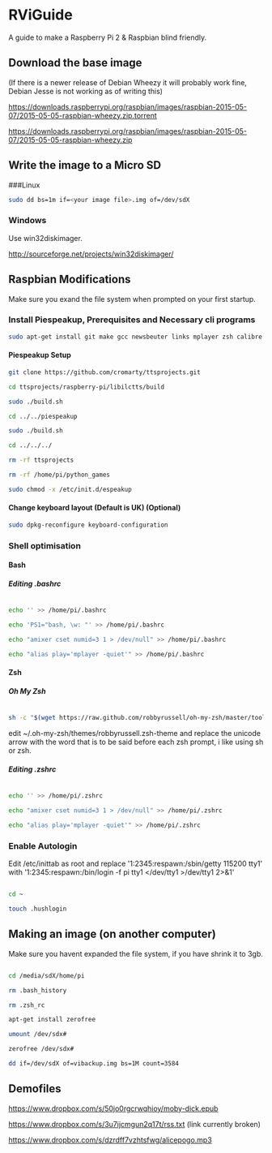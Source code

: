 # RViGuide

A guide to make a Raspberry Pi 2 &amp; Raspbian blind friendly.

## Download the base image

(If there is a newer release of Debian Wheezy it will probably work fine, Debian Jesse is not working as of writing this)

https://downloads.raspberrypi.org/raspbian/images/raspbian-2015-05-07/2015-05-05-raspbian-wheezy.zip.torrent

https://downloads.raspberrypi.org/raspbian/images/raspbian-2015-05-07/2015-05-05-raspbian-wheezy.zip

## Write the image to a Micro SD

###Linux

```bash
sudo dd bs=1m if=<your image file>.img of=/dev/sdX
```

### Windows

Use win32diskimager.

http://sourceforge.net/projects/win32diskimager/

## Raspbian Modifications

Make sure you exand the file system when prompted on your first startup.

### Install Piespeakup, Prerequisites and Necessary cli programs

```bash
sudo apt-get install git make gcc newsbeuter links mplayer zsh calibre espeak espeak-data libespeak1 libsonic0 alpine
```

#### Piespeakup Setup

```bash
git clone https://github.com/cromarty/ttsprojects.git

cd ttsprojects/raspberry-pi/libilctts/build

sudo ./build.sh

cd ../../piespeakup

sudo ./build.sh

cd ../../../

rm -rf ttsprojects

rm -rf /home/pi/python_games

sudo chmod -x /etc/init.d/espeakup

```

#### Change keyboard layout (Default is UK) (Optional)

```bash
sudo dpkg-reconfigure keyboard-configuration
```

### Shell optimisation

#### Bash 

##### Editing .bashrc

```bash

echo '' >> /home/pi/.bashrc

echo 'PS1="bash, \w: "' >> /home/pi/.bashrc

echo "amixer cset numid=3 1 > /dev/null" >> /home/pi/.bashrc

echo "alias play='mplayer -quiet'" >> /home/pi/.bashrc

```

#### Zsh

##### Oh My Zsh

```bash

sh -c "$(wget https://raw.github.com/robbyrussell/oh-my-zsh/master/tools/install.sh -O -)"

```

edit ~/.oh-my-zsh/themes/robbyrussell.zsh-theme and replace the unicode arrow with the word that is to be said before each zsh prompt, i like using sh or zsh.

##### Editing .zshrc

```bash

echo '' >> /home/pi/.zshrc

echo "amixer cset numid=3 1 > /dev/null" >> /home/pi/.zshrc

echo "alias play='mplayer -quiet'" >> /home/pi/.zshrc

```

### Enable Autologin

Edit /etc/inittab as root and replace '1:2345:respawn:/sbin/getty 115200 tty1' with '1:2345:respawn:/bin/login -f pi tty1 </dev/tty1 >/dev/tty1 2>&1'

```bash

cd ~

touch .hushlogin

```

## Making an image (on another computer)

Make sure you havent expanded the file system, if you have shrink it to 3gb.


```bash

cd /media/sdX/home/pi

rm .bash_history

rm .zsh_rc

apt-get install zerofree

umount /dev/sdx#

zerofree /dev/sdx#

dd if=/dev/sdX of=vibackup.img bs=1M count=3584

```

## Demofiles

https://www.dropbox.com/s/50jo0rgcrwqhioy/moby-dick.epub

https://www.dropbox.com/s/3u7ijcmgun2q17t/rss.txt (link currently broken)

https://www.dropbox.com/s/dzrdff7vzhtsfwg/alicepogo.mp3

